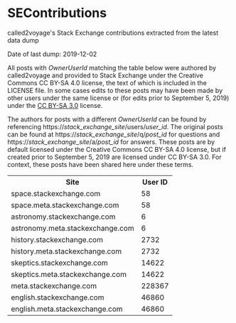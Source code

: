 # SEContributions
called2voyage's Stack Exchange contributions extracted from the latest data dump

Date of last dump: 2019-12-02

All posts with *OwnerUserId* matching the table below were authored by called2voyage and provided to Stack Exchange under the Creative Commons
CC BY-SA 4.0 license, the text of which is included in the LICENSE file. In some cases edits to these posts may have been
made by other users under the same license or (for edits prior to September 5, 2019) under the
[CC BY-SA 3.0](https://creativecommons.org/licenses/by-sa/3.0/legalcode) license.

The authors for posts with a different *OwnerUserId* can be found by referencing https://*stack_exchange_site*/users/*user_id*.
The original posts can be found at https://*stack_exchange_site*/q/*post_id* for questions and
https://*stack_exchange_site*/a/*post_id* for answers. These posts are by default licensed under the Creative Commons CC BY-SA 4.0
license, but if created prior to September 5, 2019 are licensed under CC BY-SA 3.0. For context, these posts have been shared here under these terms.

<table>
<tr>
  <th>Site</th><th>User ID</th>
</tr>
<tr>
  <td>space.stackexchange.com</td><td>58</td>
</tr>
<tr>
  <td>space.meta.stackexchange.com</td><td>58</td>
</tr>
<tr>
  <td>astronomy.stackexchange.com</td><td>6</td>
</tr>
<tr>
  <td>astronomy.meta.stackexchange.com</td><td>6</td>
</tr>
<tr>
  <td>history.stackexchange.com</td><td>2732</td>
</tr>
<tr>
  <td>history.meta.stackexchange.com</td><td>2732</td>
</tr>
<tr>
  <td>skeptics.stackexchange.com</td><td>14622</td>
</tr>
<tr>
  <td>skeptics.meta.stackexchange.com</td><td>14622</td>
</tr>
<tr>
  <td>meta.stackexchange.com</td><td>228367</td>
</tr>
<tr>
  <td>english.stackexchange.com</td><td>46860</td>
</tr>
<tr>
  <td>english.meta.stackexchange.com</td><td>46860</td>
</tr>
</table>
